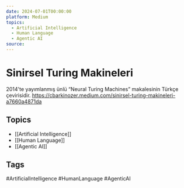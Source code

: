 ```yaml
---
date: 2024-07-01T00:00:00
platform: Medium
topics:
  - Artificial Intelligence
  - Human Language
  - Agentic AI
source: 
---
```

# Sinirsel Turing Makineleri

2014'te yayımlanmış ünlü “Neural Turing Machines” makalesinin Türkçe çevirisidir. https://cbarkinozer.medium.com/sinirsel-turing-makineleri-a7660a4871da

## Topics
- [[Artificial Intelligence]]
- [[Human Language]]
- [[Agentic AI]]

## Tags
#ArtificialIntelligence #HumanLanguage #AgenticAI